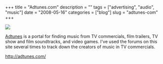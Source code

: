 +++
title = "Adtunes.com"
description = ""
tags = ["advertising", "audio", "music"]
date = "2008-05-16"
categories = ["blog"]
slug = "adtunes-com"
+++



  <div class="notebook-screenshot"><a href="http://adtunes.com/"><img src="http://media.konigi.com/bluga/wt482d87276090a.jpg"/></a></div><p><a href="http://adtunes.com/">Adtunes</a> is a portal for finding music from TV commercials, film trailers, TV show and film soundtracks, and video games. I've used the forums on this site several times to track down the creators of music in TV commercials.</p>
    
  <a href="http://adtunes.com/">http://adtunes.com/</a>
